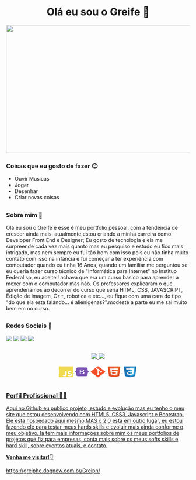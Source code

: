 
<div align="center">
  
# Olá eu sou o  Greife 💎

</div>

<div align="center">
  <img src="https://user-images.githubusercontent.com/99847920/194890230-fc68a8d3-342f-439b-932e-ea669a7b275b.png" width="600px" height="350px" />

  
</div>

### Coisas que eu gosto de fazer 😊
  
* Ouvir Musicas
* Jogar
* Desenhar 
* Criar novas coisas
  
##
 
### Sobre mim 🧐
  
  Olá eu sou o Greife e esse é meu portfolio pessoal, com a tendencia de crescer ainda mais, atualmente estou criando a minha carreira como Developer Front End e Designer; Eu gosto de tecnologia e ela me surpreende cada vez mais quanto mas eu pesquiso e estudo eu fico mais intrigado, mas nem sempre eu fui tão bom com isso pois eu não tinha muito contato com isso na infância e fui começar a ter experiência com computador quando eu tinha 16 Anos, quando um familiar me perguntou se eu queria fazer curso técnico de "Informática para Internet" no Instituo Federal sp, eu aceitei! achava que era um curso basico para aprender a mexer com o computador mas não. Os professores explicaram o que aprenderiamos ao decorrer do curso que seria HTML, CSS, JAVASCRIPT, Edição de imagem, C++, robotica e etc..., eu fique com uma cara do tipo "do que ela esta falando... é alienigenas?".modeste a parte eu me sai muito bem em no curso.
  
<div>
  
##  
  
 ### Redes Sociais 👥
  
  <a href="https://www.instagram.com/_greiph_/" target="_blank"><img src="https://img.shields.io/badge/-Instagram-%23E4405F?style=for-the-badge&logo=instagram&logoColor=white" target="_blank"></a>
  <a href = "mailto:contatogreifera.trabalho@gmail.com"><img src="https://img.shields.io/badge/-Gmail-%23333?style=for-the-badge&logo=gmail&logoColor=white" target="_blank"></a>
  <a href="https://www.linkedin.com/in/greiph-silva-1b548921a/" target="_blank"><img src="https://img.shields.io/badge/-LinkedIn-%230077B5?style=for-the-badge&logo=linkedin&logoColor=white" target="_blank"></a> 
   <a href="https://discord.gg/wagxzStdcR" target="_blank"><img src="https://img.shields.io/badge/Portfolio Profissional-7289DA?style=for-the-badge&logo=computer&logoColor=white" target="_blank"></a>
 
</div>

##

<div align="center">
  <a href="https://github.com/greiphe">
  <img height="160em" src="https://github-readme-stats.vercel.app/api?username=greiphe&show_icons=true&theme=radical&include_all_commits=true&count_private=true"/>
  <img height="160em" src="https://github-readme-stats.vercel.app/api/top-langs/?username=greiphe&layout=compact&langs_count=7&theme=radical"/>
</div>
<div align="center" style="display: inline_block"><br>
  <img align="center" alt="Rafa-Js" height="30" width="40" src="https://raw.githubusercontent.com/devicons/devicon/master/icons/javascript/javascript-plain.svg">
  <img align="center" alt="Rafa-Ts" height="30" width="40" src="https://raw.githubusercontent.com/devicons/devicon/master/icons/bootstrap/bootstrap-plain.svg">
  <img align="center" alt="Rafa-React" height="30" width="40" src="https://raw.githubusercontent.com/devicons/devicon/master/icons/git/git-original.svg">
  <img align="center" alt="Rafa-HTML" height="30" width="40" src="https://raw.githubusercontent.com/devicons/devicon/master/icons/html5/html5-original.svg">
  <img align="center" alt="Rafa-CSS" height="30" width="40" src="https://raw.githubusercontent.com/devicons/devicon/master/icons/css3/css3-original.svg">
</div>
  
<br />
  
### Perfil Profissional 👨‍💻
  Aqui no Github eu publico projeto, estudo e evolução mas eu tenho o meu site que estou desenvolvendo com HTML5, CSS3, Javascript e Bootstrap. Ele esta hospedado aqui mesmo,MAS o 2.0 esta em outro lugar, eu estou fazendo ele para testar meus hards skills e evoluir mais ainda conforme o meu objetivo, lá tem mais informações sobre mim os meus portfolios de projetos que fiz para empresas, conta mais sobre os meus softs skills e hard skill, sobre eventos atuais, e contato.

<div>  

<b>Venha me visitar!</b>👇

</div>
  
  https://greiphe.dognew.com.br/Greiph/
  



  
